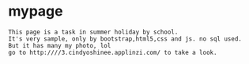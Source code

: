# mypage
    This page is a task in summer holiday by school.
    It's very sample, only by bootstrap,html5,css and js. no sql used.
    But it has many my photo, lol
    go to http:////3.cindyoshinee.applinzi.com/ to take a look.
